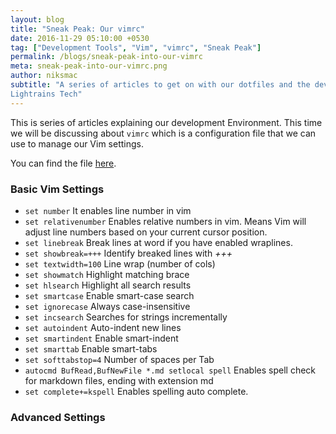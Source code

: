 ```yaml
---
layout: blog
title: "Sneak Peak: Our vimrc"
date: 2016-11-29 05:10:00 +0530
tag: ["Development Tools", "Vim", "vimrc", "Sneak Peak"]
permalink: /blogs/sneak-peak-into-our-vimrc
meta: sneak-peak-into-our-vimrc.png
author: niksmac
subtitle: "A series of articles to get on with our dotfiles and the development environment at
Lightrains Tech"
---
```


This is series of articles explaining our development Environment. This time we will be discussing
about `vimrc` which is a configuration file that we can use to manage our Vim settings.

You can find the file
[here](https://github.com/lightrainstech/dotfiles/blob/master/vim/vimrc.symlink).

### Basic Vim Settings

 - `set number` It enables line number in vim
 - `set relativenumber` Enables relative numbers in vim. Means Vim will adjust line numbers based on
your current cursor position.
 - `set linebreak` Break lines at word if you have enabled wraplines.
 - `set showbreak=+++` Identify breaked lines with *+++*
 - `set textwidth=100` Line wrap (number of cols)
 - `set showmatch` Highlight matching brace
 - `set hlsearch`  Highlight all search results
 - `set smartcase` Enable smart-case search
 - `set ignorecase`  Always case-insensitive
 - `set incsearch` Searches for strings incrementally
 - `set autoindent`  Auto-indent new lines
 - `set smartindent` Enable smart-indent
 - `set smarttab`  Enable smart-tabs
 - `set softtabstop=4` Number of spaces per Tab
 - `autocmd BufRead,BufNewFile *.md setlocal spell` Enables spell check for markdown files, ending with extension md
 - `set complete+=kspell` Enables spelling auto complete.

### Advanced Settings
